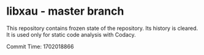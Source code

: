 # libxau - master branch

This repository contains frozen state of the repository.
Its history is cleared. It is used only for static code
analysis with Codacy.

Commit Time: 1702018866